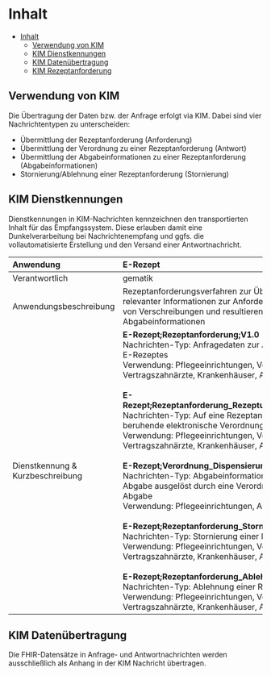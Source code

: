 
# Inhalt

- [Inhalt](#inhalt)
  - [Verwendung von KIM](#verwendung-von-kim)
  - [KIM Dienstkennungen](#kim-dienstkennungen)
  - [KIM Datenübertragung](#kim-datenübertragung)
  - [KIM Rezeptanforderung](#kim-rezeptanforderung)

## Verwendung von KIM

Die Übertragung der Daten bzw. der Anfrage erfolgt via KIM. Dabei sind vier Nachrichtentypen zu unterscheiden:

- Übermittlung der Rezeptanforderung (Anforderung)
- Übermittlung der Verordnung zu einer Rezeptanforderung  (Antwort)
- Übermittlung der Abgabeinformationen zu einer Rezeptanforderung (Abgabeinformationen)
- Stornierung/Ablehnung einer Rezeptanforderung (Stornierung)

## KIM Dienstkennungen

Dienstkennungen in KIM-Nachrichten kennzeichnen den transportierten Inhalt für das Empfangssystem. Diese erlauben damit eine Dunkelverarbeitung bei Nachrichtenempfang und ggfs. die vollautomatisierte Erstellung und den Versand einer Antwortnachricht.

|Anwendung                          |E-Rezept|
|:--------                          |:--------------------------------------|
|Verantwortlich                     |gematik                                |
|Anwendungsbeschreibung             |Rezeptanforderungsverfahren zur Übertragung relevanter Informationen zur Anforderung, Übertragung von Verschreibungen und resultierenden Abgabeinformationen|
|Dienstkennung & Kurzbeschreibung|**E-Rezept;Rezeptanforderung;V1.0** <br /> Nachrichten-Typ: Anfragedaten zur Anforderung einer E-Rezeptes<br /> Verwendung: Pflegeeinrichtungen, Vertragsärzte, Vertragszahnärzte, Krankenhäuser, Apotheken <br /><br /> **E-Rezept;Rezeptanforderung_Rezeptuebermittlung;V1.0** <br /> Nachrichten-Typ: Auf eine Rezeptanforderung beruhende elektronische Verordnung<br /> Verwendung: Pflegeeinrichtungen, Vertragsärzte, Vertragszahnärzte, Krankenhäuser, Apotheken <br /> <br /> **E-Rezept;Verordnung_Dispensierung;V1.0** <br /> Nachrichten-Typ: Abgabeinformationen zu einer Abgabe ausgelöst durch eine Verordnung und eine Abgabe<br /> Verwendung: Pflegeeinrichtungen, Apotheken <br /> <br /> **E-Rezept;Rezeptanforderung_Storno;V1.0** <br /> Nachrichten-Typ: Stornierung einer Rezeptanforderung<br /> Verwendung: Pflegeeinrichtungen, Vertragsärzte, Vertragszahnärzte, Krankenhäuser, Apotheken <br /> <br /> **E-Rezept;Rezeptanforderung_Ablehnung;V1.0** <br /> Nachrichten-Typ: Ablehnung einer Rezeptanforderung<br /> Verwendung: Pflegeeinrichtungen, Vertragsärzte, Vertragszahnärzte, Krankenhäuser, Apotheken|

## KIM Datenübertragung

Die FHIR-Datensätze in Anfrage- und Antwortnachrichten werden ausschließlich als Anhang in der KIM Nachricht übertragen.
